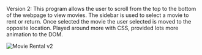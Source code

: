 Version 2: This program allows the user to scroll from the top to the bottom of the webpage to view movies. The sidebar is used to select a movie to rent or return. Once selected the movie the user selected is moved to the opposite location. Played around more with CSS, provided lots more animation to the DOM.

![Movie Rental v2](https://user-images.githubusercontent.com/62902638/78931370-dc0eb300-7a73-11ea-9c4f-8f3b29240c69.gif)